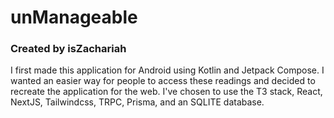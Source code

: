 # unManageable
### Created by isZachariah

I  first made this application for Android using Kotlin and Jetpack Compose. I wanted an easier way for people to access these readings and decided to recreate the application for the web. I've  chosen to use the T3 stack, React, NextJS, Tailwindcss, TRPC, Prisma, and an SQLITE database.